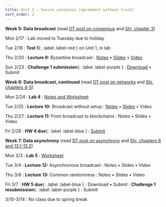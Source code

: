```yaml
---
title: Unit 2 – Secure consensus (agreement without trust)
sort_order: 2
---
```



**Week 5: Data broadcast** (read [DT post on consensus](https://decentralizedthoughts.github.io/2019-06-27-defining-consensus/) and [Shi, chapter 3](http://elaineshi.com/docs/blockchain-book.pdf))

Mon 2/17
: Lab moved to Tuesday due to holiday

Tue 2/18
: **Test 1**{: .label .label-red } on Unit 1, in lab

Thu 2/20
: **Lecture 9:** Byzantine broadcast
  : [Notes](notes-09.html) • [Slides](slides-09.html) • [Video](https://bostonu.zoom.us/rec/share/ix9l2za1hE4nk2Sf58TVf-UYdARJpijDkSedXM3s3MKgUWwTi0rZ3jjyt-tscRWh.AoxMMHTOL-F1jfty?startTime=1740066809000)

Sun 2/23
: **Challenge 1 submission**{: .label .label-purple }
  : [Download](https://piazza.com/class_profile/get_resource/m61a9mmyp9l4pd/m6uvhp7mdp41h4) • Submit

**Week 6: Data broadcast, continued** (read [DT post on networks](https://decentralizedthoughts.github.io/2019-06-01-2019-5-31-models/) and [Shi, chapters 4-5](http://elaineshi.com/docs/blockchain-book.pdf))

Mon 2/24
: **Lab 4**
  : [Notes and Worksheet](https://piazza.com/bu/spring2025/ds653/resources)

Tue 2/25
: **Lecture 10:** Broadcast without setup
  : [Notes](notes-10.html) • [Slides](slides-10.html) • Video

Thu 2/27
: **Lecture 11:** From broadcast to blockchains
  : Notes • Slides • Video

Fri 2/28
: **HW 4 due**{: .label .label-blue }
  : [Submit](https://www.gradescope.com/courses/959425/assignments/5833886)


**Week 7: Data asynchrony** (read [DT post on asynchrony](https://decentralizedthoughts.github.io/2020-09-19-living-with-asynchrony-brachas-reliable-broadcast/) and [Shi, chapters 6 and 13.1-13.2](http://elaineshi.com/docs/blockchain-book.pdf))

Mon 3/3
: **Lab 5**
  : [Worksheet](https://piazza.com/bu/spring2025/ds653/resources)

Tue 3/4
: **Lecture 12:** Asynchronous broadcast
  : Notes • Slides • Video

Thu 3/6
: **Lecture 13:** Common randomness
  : Notes • Slides • Video

Fri 3/7
: **HW 5 due**{: .label .label-blue }
  : Download • Submit
: **Challenge 1 resubmission**{: .label .label-purple }
  : Submit

3/10-3/14
: No class due to spring break


